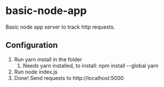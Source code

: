 # basic-node-app
Basic node app server to track http requests.
 
## Configuration

1. Run yarn install in the folder
	  1. Needs yarn installed, to install:  npm install --global yarn
3. Run node index.js
4. Done! Send requests to http://localhost:5000
